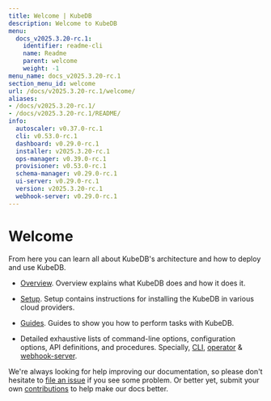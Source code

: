```yaml
---
title: Welcome | KubeDB
description: Welcome to KubeDB
menu:
  docs_v2025.3.20-rc.1:
    identifier: readme-cli
    name: Readme
    parent: welcome
    weight: -1
menu_name: docs_v2025.3.20-rc.1
section_menu_id: welcome
url: /docs/v2025.3.20-rc.1/welcome/
aliases:
- /docs/v2025.3.20-rc.1/
- /docs/v2025.3.20-rc.1/README/
info:
  autoscaler: v0.37.0-rc.1
  cli: v0.53.0-rc.1
  dashboard: v0.29.0-rc.1
  installer: v2025.3.20-rc.1
  ops-manager: v0.39.0-rc.1
  provisioner: v0.53.0-rc.1
  schema-manager: v0.29.0-rc.1
  ui-server: v0.29.0-rc.1
  version: v2025.3.20-rc.1
  webhook-server: v0.29.0-rc.1
---
```


# Welcome

From here you can learn all about KubeDB's architecture and how to deploy and use KubeDB.

- [Overview](/docs/v2025.3.20-rc.1/overview/). Overview explains what KubeDB does and how it does it.

- [Setup](/docs/v2025.3.20-rc.1/setup/). Setup contains instructions for installing the KubeDB in various cloud providers.

- [Guides](/docs/v2025.3.20-rc.1/guides/). Guides to show you how to perform tasks with KubeDB.

- Detailed exhaustive lists of command-line options, configuration options, API definitions, and procedures. Specially, [CLI](/docs/v2025.3.20-rc.1/reference/cli/), [operator](/docs/v2025.3.20-rc.1/reference/operator/) & [webhook-server](/docs/v2025.3.20-rc.1/reference/webhook-server/).

We're always looking for help improving our documentation, so please don't hesitate to [file an issue](https://github.com/kubedb/project/issues/new) if you see some problem. Or better yet, submit your own [contributions](/docs/v2025.3.20-rc.1/CONTRIBUTING) to help make our docs better.
